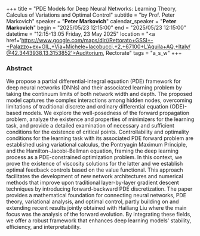 +++
title = "PDE Models for Deep Neural Networks: Learning Theory, Calculus of Variations and Optimal Control"
subtitle = "by Prof. Peter Markovich"
speaker = "**Peter Markovich**"
calendar_speaker = "<strong>Peter Markovich</strong>"
begin = "2025/05/23  12:15:00"
end = "2025/05/23  12:15:00"
datetime = "12:15-13:05 Friday, 23 May 2025"
location = "<a href='https://www.google.com/maps/dir//Rettorato+GSSI+-+Palazzo+ex+GIL,+Via+Michele+Iacobucci,+2,+67100+L'Aquila+AQ,+Italy/@42.3443938,13.3153852'>Auditorium, Rectorate</a>"
tags = "a_s_w"
+++

### Abstract
We propose a partial differential-integral equation (PDE) framework for deep neural networks (DNNs) and their associated learning problem by taking the continuum limits of both network width and depth. The proposed model captures the complex interactions among hidden nodes, overcoming limitations of traditional discrete and ordinary differential equation (ODE)-based models. We explore the well-posedness of the forward propagation problem, analyze the existence and properties of minimizers for the learning task, and provide a detailed examination of necessary and sufficient conditions for the existence of critical points.
Controllability and optimality conditions for the learning task with its associated PDE forward problem are established using variational calculus, the Pontryagin Maximum Principle, and the Hamilton-Jacobi-Bellman equation, framing the deep learning process as a PDE-constrained optimization problem. In this context, we prove the existence of viscosity solutions for the latter and we establish optimal feedback controls based on the value functional. This approach facilitates the development of new network architectures and numerical methods that improve upon traditional layer-by-layer gradient descent techniques by introducing forward-backward PDE discretization.
The paper provides a mathematical foundation for connecting neural networks, PDE theory, variational analysis, and optimal control, partly building on and extending recent results jointly obtained with Hailiang Liu where the main focus was the analysis of the forward evolution. By integrating these fields, we offer a robust framework that enhances deep learning models' stability, efficiency, and interpretability.
